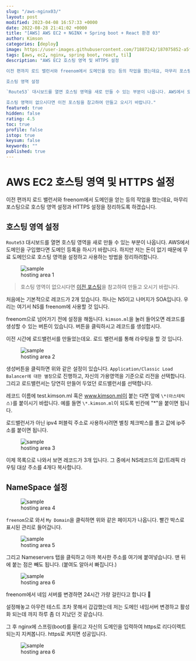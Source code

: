```yaml
---
slug: "/aws-nginx03/"
layout: post
modified: 2023-04-08 16:57:33 +0000
date: 2022-08-28 21:41:02 +0000
title: "[AWS] AWS EC2 + NGINX + Spring boot + React 환경 03"
author: Kimson
categories: [deploy]
image: https://user-images.githubusercontent.com/71887242/187075852-a5f21ed6-667f-4b0c-bdfe-07451e55e96f.png
tags: [aws, ec2, nginx, spring boot, react, til]
description: "AWS EC2 호스팅 영역 및 HTTPS 설정

이전 편까지 로드 밸런서와 freenom에서 도메인을 얻는 등의 작업을 했는데요, 마무리 포스팅으로 호스팅 영역 설정과 HTTPS 설정을 정리하도록 하겠습니다.

호스팅 영역 설정

`Route53` 대시보드를 열면 호스팅 영역을 새로 만들 수 있는 부분이 나옵니다. AWS에서 도메인을 구입했다면 도메인 등록을 하시기 바랍니다. 하지만 저는 돈이 없기 때문에 무료 도메인으로 호스팅 영역을 설정하고 사용하는 방법을 정리하려합니다.

호스팅 영역이 없으시다면 이전 포스팅을 참고하여 만들고 오시기 바랍니다."
featured: true
hidden: false
rating: 4.5
toc: true
profile: false
istop: true
keysum: false
keywords: ""
published: true
---
```


# AWS EC2 호스팅 영역 및 HTTPS 설정

이전 편까지 로드 밸런서와 freenom에서 도메인을 얻는 등의 작업을 했는데요, 마무리 포스팅으로 호스팅 영역 설정과 HTTPS 설정을 정리하도록 하겠습니다.

## 호스팅 영역 설정

`Route53` 대시보드를 열면 호스팅 영역을 새로 만들 수 있는 부분이 나옵니다. AWS에서 도메인을 구입했다면 도메인 등록을 하시기 바랍니다. 하지만 저는 돈이 없기 때문에 무료 도메인으로 호스팅 영역을 설정하고 사용하는 방법을 정리하려합니다.

<figure class="text-center">
<span class="w-inline-block">
   <img src="https://user-images.githubusercontent.com/71887242/187074979-4a53bddd-d539-4de8-a80f-abceb48b6c07.png" alt="sample" title="sample">
   <figcaption>hosting area 1</figcaption>
</span>
</figure>

> 호스팅 영역이 없으시다면 [이전 포스팅](https://kkn1125.github.io/aws-nginx02)을 참고하여 만들고 오시기 바랍니다.

처음에는 기본적으로 레코드가 2개 있습니다. 하나는 NS이고 나머지가 SOA입니다. 우리는 여기서 NS를 freenom에 사용할 것 입니다.

freenom으로 넘어가기 전에 설정을 해둡니다. `kimson.ml`을 눌러 들어오면 레코드를 생성할 수 있는 버튼이 있습니다. 버튼을 클릭하시고 레코드를 생성합시다.

이전 시간에 로드밸런서를 만들었는데요. 로드 밸런서를 통해 라우팅을 할 것 입니다.

<figure class="text-center">
<span class="w-inline-block">
   <img src="https://user-images.githubusercontent.com/71887242/187075195-65c91595-5424-49a7-ae73-588b467a3935.png" alt="sample" title="sample">
   <figcaption>hosting area 2</figcaption>
</span>
</figure>

생성버튼을 클릭하면 위와 같은 설정이 있습니다. `Application/Classic Load Balancer에 대한 별칭`으로 진행하고, 자신의 가용영역을 기준으로 리전을 선택합니다. 그리고 로드밸런서는 당연히 만들어 두었던 로드밸런서를 선택합니다.

레코드 이름에 test.kimson.ml 혹은 www.kimson.ml이 붙는 다면 앞에 `\*(아스테릭스)`를 붙이시기 바랍니다. 예를 들면 `\*.kimson.ml`이 되도록 빈칸에 "\*"을 붙이면 됩니다.

로드밸런서가 아닌 ipv4 퍼블릭 주소로 사용하시려면 별칭 체크박스를 풀고 값에 ip주소를 붙이면 됩니다.

<figure class="text-center">
<span class="w-inline-block">
   <img src="https://user-images.githubusercontent.com/71887242/187075408-9a367993-430d-46bc-94bb-9c8a3c55edda.png" alt="sample" title="sample">
   <figcaption>hosting area 3</figcaption>
</span>
</figure>

이제 목록으로 나와서 보면 레코드가 3개 입니다. 그 중에서 NS레코드의 값/트래픽 라우팅 대상 주소를 4개다 복사합니다.

## NameSpace 설정

<figure class="text-center">
<span class="w-inline-block">
   <img src="https://user-images.githubusercontent.com/71887242/187075498-87f4746d-567d-4f3e-aec2-c26dc2fa5660.png" alt="sample" title="sample">
   <figcaption>hosting area 4</figcaption>
</span>
</figure>

`freenom`으로 와서 `My Domain`을 클릭하면 위와 같은 페이지가 나옵니다. 빨간 박스로 표시된 관리로 들어갑니다.

<figure class="text-center">
<span class="w-inline-block">
   <img src="https://user-images.githubusercontent.com/71887242/187075569-3cc1eb01-4d7f-4cba-98fe-eae2a64b25b1.png" alt="sample" title="sample">
   <figcaption>hosting area 5</figcaption>
</span>
</figure>

그리고 Nameservers 탭을 클릭하고 아까 복사한 주소를 여기에 붙여넣습니다. 맨 뒤에 붙는 점은 빼도 됩니다. (붙여도 알아서 빠집니다.)

<figure class="text-center">
<span class="w-inline-block">
   <img src="https://user-images.githubusercontent.com/71887242/187075646-e8c8f728-9d83-4f86-a25d-270294387792.png" alt="sample" title="sample">
   <figcaption>hosting area 6</figcaption>
</span>
</figure>

freenom에서 네임 서버를 변경하면 24시간 가량 걸린다고 합니다 🥲

설정해놓고 아무런 테스트 조차 못해서 갑갑했는데 저는 도메인 네임서버 변경하고 활성화 되는데 까지 하루 좀 더 지났던 것 같습니다.

그 후 nginx에 스프링(boot)를 올리고 자신의 도메인을 입력하여 https로 리다이렉트 되는지 지켜봅니다. https로 켜지면 성공입니다.

<figure class="text-center">
<span class="w-inline-block">
   <img src="https://user-images.githubusercontent.com/71887242/187075852-a5f21ed6-667f-4b0c-bdfe-07451e55e96f.png" alt="sample" title="sample">
   <figcaption>hosting area 6</figcaption>
</span>
</figure>
